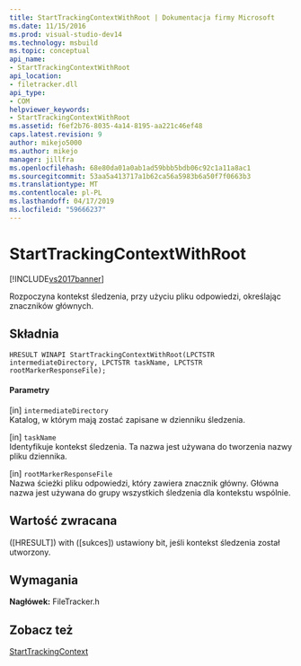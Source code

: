 ```yaml
---
title: StartTrackingContextWithRoot | Dokumentacja firmy Microsoft
ms.date: 11/15/2016
ms.prod: visual-studio-dev14
ms.technology: msbuild
ms.topic: conceptual
api_name:
- StartTrackingContextWithRoot
api_location:
- filetracker.dll
api_type:
- COM
helpviewer_keywords:
- StartTrackingContextWithRoot
ms.assetid: f6ef2b76-8035-4a14-8195-aa221c46ef48
caps.latest.revision: 9
author: mikejo5000
ms.author: mikejo
manager: jillfra
ms.openlocfilehash: 68e80da01a0ab1ad59bbb5bdb06c92c1a11a8ac1
ms.sourcegitcommit: 53aa5a413717a1b62ca56a5983b6a50f7f0663b3
ms.translationtype: MT
ms.contentlocale: pl-PL
ms.lasthandoff: 04/17/2019
ms.locfileid: "59666237"
---
```

# <a name="starttrackingcontextwithroot"></a>StartTrackingContextWithRoot
[!INCLUDE[vs2017banner](../includes/vs2017banner.md)]

Rozpoczyna kontekst śledzenia, przy użyciu pliku odpowiedzi, określając znaczników głównych.  
  
## <a name="syntax"></a>Składnia  
  
```  
HRESULT WINAPI StartTrackingContextWithRoot(LPCTSTR intermediateDirectory, LPCTSTR taskName, LPCTSTR rootMarkerResponseFile);  
```  
  
#### <a name="parameters"></a>Parametry  
 [in] `intermediateDirectory`  
 Katalog, w którym mają zostać zapisane w dzienniku śledzenia.  
  
 [in] `taskName`  
 Identyfikuje kontekst śledzenia. Ta nazwa jest używana do tworzenia nazwy pliku dziennika.  
  
 [in] `rootMarkerResponseFile`  
 Nazwa ścieżki pliku odpowiedzi, który zawiera znacznik główny. Główna nazwa jest używana do grupy wszystkich śledzenia dla kontekstu wspólnie.  
  
## <a name="return-value"></a>Wartość zwracana  
 ([HRESULT]<!-- TODO: review code entity reference <xref:assetId:///HRESULT?qualifyHint=False&amp;autoUpgrade=True>  -->) with ([sukces]<!-- TODO: review code entity reference <xref:assetId:///SUCCEEDED?qualifyHint=False&amp;autoUpgrade=True>  -->) ustawiony bit, jeśli kontekst śledzenia został utworzony.  
  
## <a name="requirements"></a>Wymagania  
 **Nagłówek:** FileTracker.h  
  
## <a name="see-also"></a>Zobacz też  
 [StartTrackingContext](../msbuild/starttrackingcontext.md)
